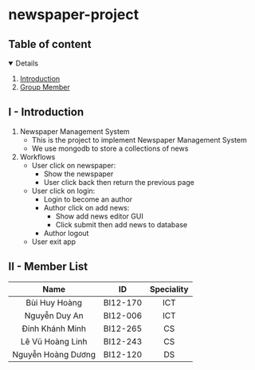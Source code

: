 # newspaper-project

## Table of content

<details open="open">
    <summary="Table of Contents"></summary>
        <ol>
            <li><a href="#Introduction">Introduction</a></li>
            <li><a href="#Member List">Group Member</a></li>
        </ol>
</details>

## I - Introduction

1. Newspaper Management System
    - This is the project to implement Newspaper Management System
    - We use mongodb to store a collections of news
2. Workflows
    - User click on newspaper:
        - Show the newspaper
        - User click back then return the previous page
    - User click on login:
        - Login to become an author
        - Author click on add news:
            - Show add news editor GUI
            - Click submit then add news to database
        - Author logout
    - User exit app

## II - Member List
|Name|ID|Speciality|
|:-:|:-:|:-:|
|Bùi Huy Hoàng|BI12-170|ICT|
|Nguyễn Duy An|BI12-006|ICT|
|Đinh Khánh Minh|BI12-265|CS|
|Lê Vũ Hoàng Linh|BI12-243|CS|
|Nguyễn Hoàng Dương|BI12-120|DS|

